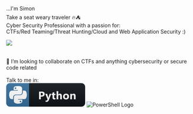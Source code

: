 ...I'm Simon <br>
Take a seat weary traveler 🔥⛺ <br> 
Cyber Security Professional with a passion for: <br>
CTFs/Red Teaming/Threat Hunting/Cloud and Web Application Security :) <br>
<div id="header" align="left">
  <img src ="https://media.giphy.com/media/YRMb6dd7zprS00JdGZ/giphy.gif" width="100"/>
</div>
<br>

👯 I’m looking to collaborate on CTFs and anything cybersecurity or secure code related <br><br>
Talk to me in: <br>
![Alt text](https://raw.githubusercontent.com/MikeCodesDotNET/ColoredBadges/master/svg/dev/languages/python.svg)       <img src="https://gist.githubusercontent.com/Xainey/d5bde7d01dcbac51ac951810e94313aa/raw/6c858c46726541b48ddaaebab29c41c07a196394/PowerShell.svg" alt="PowerShell Logo" width="60" height="30">
